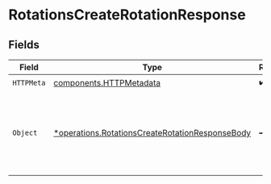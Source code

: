 # RotationsCreateRotationResponse


## Fields

| Field                                                                                                             | Type                                                                                                              | Required                                                                                                          | Description                                                                                                       |
| ----------------------------------------------------------------------------------------------------------------- | ----------------------------------------------------------------------------------------------------------------- | ----------------------------------------------------------------------------------------------------------------- | ----------------------------------------------------------------------------------------------------------------- |
| `HTTPMeta`                                                                                                        | [components.HTTPMetadata](../../models/components/httpmetadata.md)                                                | :heavy_check_mark:                                                                                                | N/A                                                                                                               |
| `Object`                                                                                                          | [*operations.RotationsCreateRotationResponseBody](../../models/operations/rotationscreaterotationresponsebody.md) | :heavy_minus_sign:                                                                                                | The request has succeeded and a new resource has been created as a result.                                        |